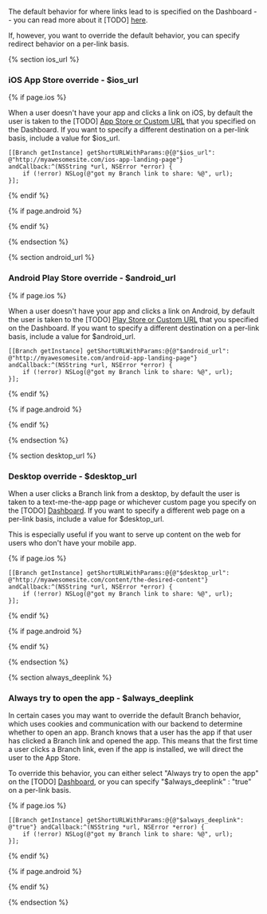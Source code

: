 The default behavior for where links lead to is specified on the Dashboard -- you can read more about it [TODO] [here]().

If, however, you want to override the default behavior, you can specify redirect behavior on a per-link basis.

 <!--- $ios_url -->
{% section ios_url %}
### iOS App Store override - $ios_url

<!---    iOS -->
{% if page.ios %}

When a user doesn't have your app and clicks a link on iOS, by default the user is taken to the [TODO] [App Store or Custom URL]() that you specified on the Dashboard. If you want to specify a different destination on a per-link basis, include a value for $ios_url.

~~~ objc
[[Branch getInstance] getShortURLWithParams:@{@"$ios_url": @"http://myawesomesite.com/ios-app-landing-page"} andCallback:^(NSString *url, NSError *error) {
    if (!error) NSLog(@"got my Branch link to share: %@", url);
}];
~~~

{% endif %}
<!---    /iOS -->


<!---    Android -->
{% if page.android %}


{% endif %}
<!---    /Android -->

 {% endsection %}
 <!--- /$ios_url -->




  <!--- $android_url -->
{% section android_url %}
### Android Play Store override - $android_url

<!---    iOS -->
{% if page.ios %}

When a user doesn't have your app and clicks a link on Android, by default the user is taken to the [TODO] [Play Store or Custom URL]() that you specified on the Dashboard. If you want to specify a different destination on a per-link basis, include a value for $android_url.

~~~ objc
[[Branch getInstance] getShortURLWithParams:@{@"$android_url": @"http://myawesomesite.com/android-app-landing-page"} andCallback:^(NSString *url, NSError *error) {
    if (!error) NSLog(@"got my Branch link to share: %@", url);
}];
~~~

{% endif %}
<!---    /iOS -->


<!---    Android -->
{% if page.android %}


{% endif %}
<!---    /Android -->

 {% endsection %}
 <!--- /$android_url -->




<!--- $desktop_url -->
{% section desktop_url %}

### Desktop override - $desktop_url

When a user clicks a Branch link from a desktop, by default the user is taken to a text-me-the-app page or whichever custom page you specify on the [TODO] [Dashboard](). If you want to specify a different web page on a per-link basis, include a value for $desktop_url.

This is especially useful if you want to serve up content on the web for users who don't have your mobile app.

<!---    iOS -->
{% if page.ios %}

~~~ objc
[[Branch getInstance] getShortURLWithParams:@{@"$desktop_url": @"http://myawesomesite.com/content/the-desired-content"} andCallback:^(NSString *url, NSError *error) {
    if (!error) NSLog(@"got my Branch link to share: %@", url);
}];
~~~

{% endif %}
<!---    /iOS -->


<!---    Android -->
{% if page.android %}


{% endif %}
<!---    /Android -->

 {% endsection %}
 <!--- /$desktop_url -->




<!--- $always_deeplink -->
{% section always_deeplink %}

### Always try to open the app - $always_deeplink

In certain cases you may want to override the default Branch behavior, which uses cookies and communication with our backend to determine whether to open an app. Branch knows that a user has the app if that user has clicked a Branch link and opened the app. This means that the first time a user clicks a Branch link, even if the app is installed, we will direct the user to the App Store.

To override this behavior, you can either select "Always try to open the app" on the [TODO] [Dashboard](), or you can specify "$always_deeplink" : "true" on a per-link basis.

<!---    iOS -->
{% if page.ios %}

~~~ objc
[[Branch getInstance] getShortURLWithParams:@{@"$always_deeplink": @"true"} andCallback:^(NSString *url, NSError *error) {
    if (!error) NSLog(@"got my Branch link to share: %@", url);
}];
~~~

{% endif %}
<!---    /iOS -->


<!---    Android -->
{% if page.android %}


{% endif %}
<!---    /Android -->

 {% endsection %}
 <!--- /$always_deeplink -->

